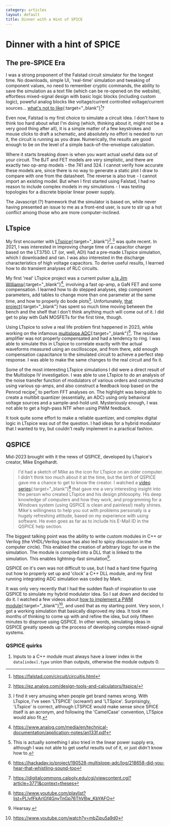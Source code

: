 ```yaml
---
category: articles
layout: default
title: Dinner with a Hint of SPICE
---
```


# Dinner with a hint of SPICE

## The pre-SPICE Era

<span id="dropcap">I</span> was a strong proponent of the Falstad circuit simulator for the longest time. No downloads, simple UI, 'real-time' simulation and tweaking of component values, no need to remember cryptic commands, the ability to save the simulation as a text file (which can be re-opened on the website), effortless mixed-signal design with basic logic blocks (including custom logic), poweful analog blocks like voltage/current controlled voltage/current sources... [what's not to like](https://falstad.com/circuit/circuitjs.html){:target="_blank"}[^1]?

Even now, Falstad is my first choice to simulate a circuit idea. I don't have to think too hard about what I'm doing (which, thinking about it, might not be a very good thing after all), it is a simple matter of a few keystrokes and mouse clicks to draft a schematic, and absolutely no effort is needed to run it, the circuit is running as you draw. Numerically, the results are good enough to be on the level of a simple back-of-the-envelope calculation.

Where it starts breaking down is when you want actual useful data out of your circuit. The BJT and FET models are very simplistic, and there are exactly two op-amp models - the 741 and 324. I cannot verify how accurate these models are, since there is no way to generate a static plot I draw to compare with one from the datasheet. The reverse is also true - I cannot import an existing model. But when I first started using Falstad, I had no reason to include complex models in my simulations - I was testing topologies for a discrete bipolar linear power supply.

The Javascript (?) framework that the simulator is based on, while never having presented an issue to me as a front-end user, is sure to stir up a hot conflict among those who are more computer-inclined.

## LTspice

My first encounter with [LTspice](https://ez.analog.com/design-tools-and-calculators/ltspice/){:target="_blank"}[^2],[^3] was quite recent. In 2021, I was interested in improving charge time of a capacitor charger based on the LT3750. LT (or, well, ADI) had a pre-made LTspice simulation, which I downloaded and ran. I was also interested in the discharge characteristics of high voltage capacitors. To derive useful results, I learned how to do transient analyses of RLC circuits.

My first 'real' LTspice project was a current pulser [a la Jim Williams](https://www.analog.com/media/en/technical-documentation/application-notes/an133f.pdf){:target="_blank"}[^4], involving a fast op-amp, a GaN FET and some compensation. I learned how to do stepped analyses, step component parameters, add tables to change more than one parameter at the same time, and how to properly do bode plots[^5]. Unfortunately, [that project](https://github.com/NNNILabs/Pulsed-Laser-Driver){:target="_blank"} has spent so much time moving between the bench and the shelf that I don't think anything much will come out of it. I did get to play with GaN MOSFETs for the first time, though.

Using LTspice to solve a real life problem first happened in 2023, while working on the infamous [multislope ADC](https://hackaday.io/project/190528-multislope-adc/log/218658-did-you-hear-that-whistling-sound-too){:target="_blank"}[^6]. The residue amplifier was not properly compensated and had a tendency to ring. I was able to simulate this in LTspice to correlate exactly with the actual waveforms measured using an oscilloscope, and from there, add enough compensation capacitance to the simulated circuit to achieve a perfect step response. I was able to make the same changes to the real circuit and fix it.

Some of the most interesting LTspice simulations I did were a direct result of the Multislope IV investigation. I was able to use LTspice to do an analysis of the noise transfer function of modulators of various orders and constructed using various op-amps, and also construct a feedback loop based on the Penrod recipe[^7] to perfom FFT analyses on. The highlight was being able to create a multibit quantizer (essentially, an ADC) using only behavioral voltage sources and a sample-and-hold unit. Mysteriously enough, I was not able to get a high-pass NTF when using PWM feedback.

It took quite some effort to make a reliable quantizer, and complex digital logic in LTspice was out of the question. I had ideas for a hybrid modulator that I wanted to try, but couldn't really implement in a practical fashion.

## QSPICE

Mid-2023 brought with it the news of QSPICE, developed by LTspice's creator, Mike Engelhardt.

> I'd had a sketch of Mike as the icon for LTspice on an older computer. I didn't think too much about it at the time, but the birth of QSPICE gave me a chance to get to know the creator. I watched a [video series](https://www.youtube.com/playlist?list=PLlvfFkArIGf4GnyTnGp76ThVBw_KbYAFO){:target="_blank"}[^8] that gave me a very interesting insight into the person who created LTspice and his design philosophy. His deep knowledge of computers and how they work, and programming for a Windows system (using QSPICE is clean and painless!) really shines. Mike's willingness to help you out with problems personally is a hugely refreshing attitude, based on my experience with using software. He even goes as far as to include his E-Mail ID in the QSPICE help section.

The biggest talking point was the ability to write custom modules in C++ or Verilog (the VHDL/Verilog issue has also led to spicy discussion in the computer circle). This enabled the creation of arbitrary logic for use in the simulation. The module is compiled into a DLL that is linked to the simulation. This enables lightning-fast simulation[^9].

QSPICE on it's own was not difficult to use, but I had a hard time figuring out how to properly set up and 'clock' a C++ DLL module, and my first running integrating ADC simulation was coded by Mark.

It was only very recently that I had the sudden flash of inspiration to use QSPICE to simulate my hybrid modulator idea. So I sat down and decided to do it. I watched a few videos about [how to implement a PWM module](https://www.youtube.com/watch?v=mbZipu5a9d0){:target="_blank"}[^10], and used that as my starting point. Very soon, I got a working simulation that basically disproved my idea. It took me months of thinking to come up with and refine the idea, but only fifteen minutes to disprove using QSPICE. In other words, simulating ideas in QSPICE greatly speeds up the process of developing complex mixed-signal systems.

### QSPICE quirks

1. Inputs to a C++ module must always have a lower index in the `data[index].type` union than outputs, otherwise the module outputs 0.

[^1]: https://falstad.com/circuit/circuitjs.html
[^2]: https://ez.analog.com/design-tools-and-calculators/ltspice/
[^3]: I find it very amusing when people get brand names wrong. With LTspice, I've seen 'LTSPICE' (scream!) and 'LTSpice'. Surprisingly, 'LTspice' is correct, although LTSPICE would make sense since SPICE itself is an acronym, and following the 'CamelCase' convention, LTSpice would also fit.
[^4]: https://www.analog.com/media/en/technical-documentation/application-notes/an133f.pdf
[^5]: This is actually something I also tried in the linear power supply era, although I was not able to get useful results out of it, or just didn't know how to.
[^6]: https://hackaday.io/project/190528-multislope-adc/log/218658-did-you-hear-that-whistling-sound-too
[^7]: https://digitalcommons.calpoly.edu/cgi/viewcontent.cgi?article=3771&context=theses
[^8]: https://www.youtube.com/playlist?list=PLlvfFkArIGf4GnyTnGp76ThVBw_KbYAFO
[^9]: Hearsay.
[^10]: https://www.youtube.com/watch?v=mbZipu5a9d0
